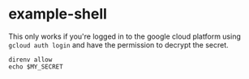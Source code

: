 # example-shell

This only works if you're logged in to the google cloud platform using `gcloud auth login` and have the permission to decrypt the secret.

```
direnv allow
echo $MY_SECRET
```
